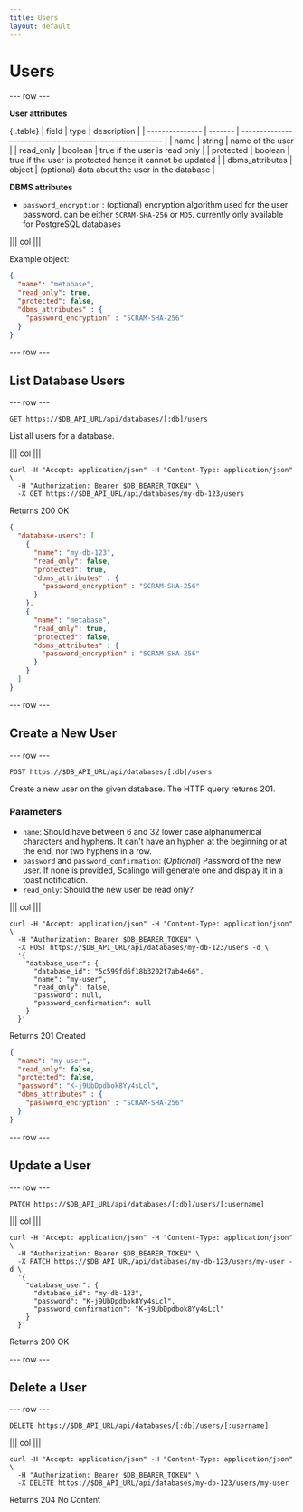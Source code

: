 ```yaml
---
title: Users
layout: default
---
```


# Users

--- row ---

**User attributes**

{:.table}
| field           | type    | description                                              |
| --------------- | ------- | -------------------------------------------------------- |
| name            | string  | name of the user                                         |
| read_only       | boolean | true if the user is read only                            |
| protected       | boolean | true if the user is protected hence it cannot be updated |
| dbms_attributes | object  | (optional) data about the user in the database           |

**DBMS attributes**

- `password_encryption` : (optional) encryption algorithm used for the user password. can be either `SCRAM-SHA-256` or `MD5`. currently only available for PostgreSQL databases

||| col |||

Example object:

```json
{
  "name": "metabase",
  "read_only": true,
  "protected": false,
  "dbms_attributes" : {
    "password_encryption" : "SCRAM-SHA-256"
  }
}
```

--- row ---

## List Database Users

--- row ---

`GET https://$DB_API_URL/api/databases/[:db]/users`

List all users for a database.

||| col |||

```shell
curl -H "Accept: application/json" -H "Content-Type: application/json" \
  -H "Authorization: Bearer $DB_BEARER_TOKEN" \
  -X GET https://$DB_API_URL/api/databases/my-db-123/users
```

Returns 200 OK

```json
{
  "database-users": [
    {
      "name": "my-db-123",
      "read_only": false,
      "protected": true,
      "dbms_attributes" : {
        "password_encryption" : "SCRAM-SHA-256"
      }
    },
    {
      "name": "metabase",
      "read_only": true,
      "protected": false,
      "dbms_attributes" : {
        "password_encryption" : "SCRAM-SHA-256"
      }
    }
  ]
}

```

--- row ---

## Create a New User

--- row ---

`POST https://$DB_API_URL/api/databases/[:db]/users`

Create a new user on the given database. The HTTP query returns 201.

### Parameters

* `name`: Should have between 6 and 32 lower case alphanumerical characters and hyphens. It can't have an hyphen at the beginning or at the end, nor two hyphens in a row.
* `password` and `password_confirmation`: (*Optional*) Password of the new user. If none is provided, Scalingo will generate one and display it in a toast notification.
* `read_only`: Should the new user be read only?

||| col |||

```shell
curl -H "Accept: application/json" -H "Content-Type: application/json" \
  -H "Authorization: Bearer $DB_BEARER_TOKEN" \
  -X POST https://$DB_API_URL/api/databases/my-db-123/users -d \
  '{
    "database_user": {
      "database_id": "5c599fd6f18b3202f7ab4e66",
      "name": "my-user",
      "read_only": false,
      "password": null,
      "password_confirmation": null
    }
  }'
```

Returns 201 Created

```json
{
  "name": "my-user",
  "read_only": false,
  "protected": false,
  "password": "K-j9UbDpdbok8Yy4sLcl",
  "dbms_attributes" : {
    "password_encryption" : "SCRAM-SHA-256"
  }
}

```

--- row ---

## Update a User

--- row ---

`PATCH https://$DB_API_URL/api/databases/[:db]/users/[:username]`

||| col |||

```shell
curl -H "Accept: application/json" -H "Content-Type: application/json" \
  -H "Authorization: Bearer $DB_BEARER_TOKEN" \
  -X PATCH https://$DB_API_URL/api/databases/my-db-123/users/my-user -d \
  '{
    "database_user": {
      "database_id": "my-db-123",
      "password": "K-j9UbDpdbok8Yy4sLcl",
      "password_confirmation": "K-j9UbDpdbok8Yy4sLcl"
    }
  }'
```

Returns 200 OK

--- row ---

## Delete a User

--- row ---

`DELETE https://$DB_API_URL/api/databases/[:db]/users/[:username]`

||| col |||

```shell
curl -H "Accept: application/json" -H "Content-Type: application/json" \
  -H "Authorization: Bearer $DB_BEARER_TOKEN" \
  -X DELETE https://$DB_API_URL/api/databases/my-db-123/users/my-user
```

Returns 204 No Content

